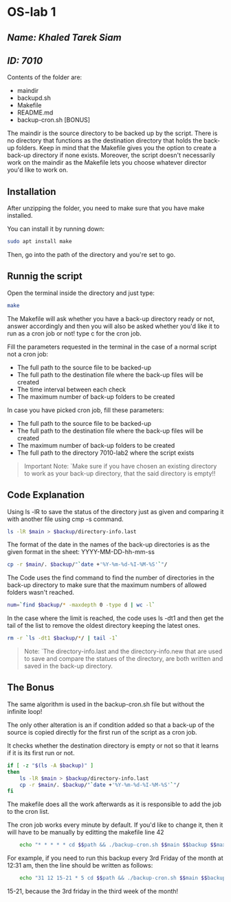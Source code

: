 # OS-lab 1
## _Name: Khaled Tarek Siam_
## _ID: 7010_

Contents of the folder are:
- maindir
- backupd.sh
- Makefile
- README.md
- backup-cron.sh  [BONUS]

The maindir is the source directory to be backed up by the script. There is no directory that functions as the destination directory that holds the back-up folders.  Keep in mind that the Makefile gives you the option to create a back-up directory if none exists. Moreover, the script doesn't necessarily work on the maindir as the Makefile lets you choose whatever director you'd like to work on. 

## Installation

After unzipping the folder, you need to make sure that you have make installed.

You can install it by running down: 

```sh
sudo apt install make
```

Then, go into the path of the directory and you're set to go.

## Runnig the script

Open the terminal inside the directory and just type: 

```sh
make
```

The Makefile will ask whether you have a back-up directory ready or not, answer accordingly and then you will also be asked whether you'd like it to run as a cron job or not! type c for the cron job.

Fill the parameters requested in the terminal in the case of a normal script not a cron job:
- The full path to the source file to be backed-up
- The full path to the destination file where the back-up files will be created
- The time interval between each check 
- The maximum number of back-up folders to be created

In case you have picked cron job, fill these parameters:
- The full path to the source file to be backed-up
- The full path to the destination file where the back-up files will be created
- The maximum number of back-up folders to be created
- The full path to the directory 7010-lab2 where the script exists

> Important Note: `Make sure if you have chosen an existing directory to work as your back-up directory, that the said directory is empty!!

## Code Explanation

Using ls -lR to save the status of the directory just as given and comparing it with another file using cmp -s command. 
```sh
ls -lR $main > $backup/directory-info.last
```
The format of the date in the names of the back-up directories is as the given format in the sheet: YYYY-MM-DD-hh-mm-ss
```sh
cp -r $main/. $backup/"`date +'%Y-%m-%d-%I-%M-%S'`"/
```
The Code uses the find command to find the number of directories in the back-up directory to make sure that the maximum numbers of allowed folders wasn't reached. 
```sh
num=`find $backup/* -maxdepth 0 -type d | wc -l`
```
In the case where the limit is reached, the code uses ls -dt1 and then get the tail of the list to remove the oldest directory keeping the latest ones.
```sh
rm -r `ls -dt1 $backup/*/ | tail -1`
```
> Note: `The directory-info.last and the directory-info.new that are used to save and compare the statues of the directory, are both written and saved in the back-up directory.

## The Bonus

The same algorithm is used in the backup-cron.sh file but without the infinite loop!

The only other alteration is an if condition added so that a back-up of the source is copied directly for the first run of the script as a cron job.

It checks whether the destination directory is empty or not so that it learns if it is its first run or not.
```sh
if [ -z "$(ls -A $backup)" ] 
then
    ls -lR $main > $backup/directory-info.last
    cp -r $main/. $backup/"`date +'%Y-%m-%d-%I-%M-%S'`"/
fi
```

The makefile does all the work afterwards as it is responsible to add the job to the cron list. 

The cron job works every minute by default. If you'd like to change it, then it will have to be manually by editting the makefile line 42
```sh
	echo "* * * * * cd $$path && ./backup-cron.sh $$main $$backup $$max" >> $$backup/mycron ;\
```

For example, if you need to run this backup every 3rd Friday
of the month at 12:31 am, then the line should be written as follows:
```sh
	echo "31 12 15-21 * 5 cd $$path && ./backup-cron.sh $$main $$backup $$max" >> $$backup/mycron ;\
```
15-21, because the 3rd friday in the third week of the month!